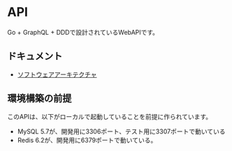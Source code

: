 # API
Go + GraphQL + DDDで設計されているWebAPIです。

## ドキュメント
- [ソフトウェアアーキテクチャ](./docs/software-architecture.md)

## 環境構築の前提
このAPIは、以下がローカルで起動していることを前提に作られています。
- MySQL 5.7が、開発用に3306ポート、テスト用に3307ポートで動いている
- Redis 6.2が、開発用に6379ポートで動いている。
